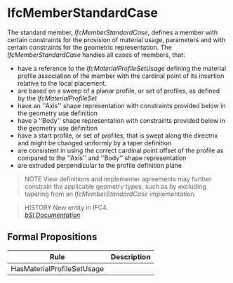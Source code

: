 IfcMemberStandardCase
=====================
The standard member, _IfcMemberStandardCase_, defines a member with certain
constraints for the provision of material usage, parameters and with certain
constraints for the geometric representation. The _IfcMemberStandardCase_
handles all cases of members, that:  
  
* have a reference to the _IfcMaterialProfileSetUsage_ defining the material profile association of the member with the cardinal point of its insertion relative to the local placement.  
* are based on a sweep of a planar profile, or set of profiles, as defined by the _IfcMaterialProfileSet_  
* have an ''Axis'' shape representation with constraints provided below in the geometry use definition  
* have a ''Body'' shape representation with constraints provided below in the geometry use definition  
* have a start profile, or set of profiles, that is swept along the directrix and might be changed uniformly by a taper definition  
* are consistent in using the correct cardinal point offset of the profile as compared to the ''Axis'' and ''Body'' shape representation  
* are extruded perpendicular to the profile definition plane  
  
> NOTE  View definitions and implementer agreements may further constrain the
> applicable geometry types, such as by excluding tapering from an
> _IfcMemberStandardCase_ implementation.  
  
> HISTORY  New entity in IFC4.  
[ _bSI
Documentation_](https://standards.buildingsmart.org/IFC/DEV/IFC4_2/FINAL/HTML/schema/ifcsharedbldgelements/lexical/ifcmemberstandardcase.htm)


Formal Propositions
-------------------
| Rule                       | Description   |
|----------------------------|---------------|
| HasMaterialProfileSetUsage |               |

